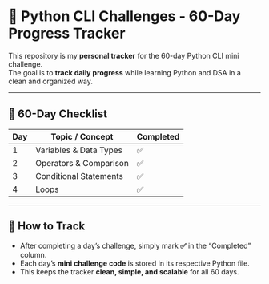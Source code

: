 # 🐍 Python CLI Challenges - 60-Day Progress Tracker

This repository is my **personal tracker** for the 60-day Python CLI mini challenge.  
The goal is to **track daily progress** while learning Python and DSA in a clean and organized way.

---

## 📅 60-Day Checklist

| Day | Topic / Concept | Completed |
|-----|----------------|-----------|
| 1   | Variables & Data Types | ✅ |
| 2   | Operators & Comparison | ✅ |
| 3   | Conditional Statements | ✅ |
| 4   | Loops | ✅ |


---

## 📌 How to Track
- After completing a day’s challenge, simply mark **✅** in the “Completed” column.  
- Each day’s **mini challenge code** is stored in its respective Python file.  
- This keeps the tracker **clean, simple, and scalable** for all 60 days.

